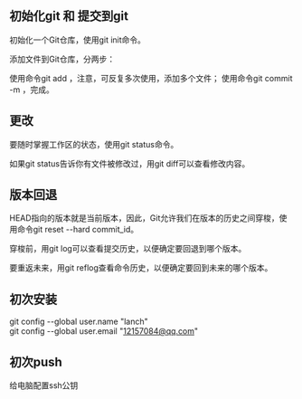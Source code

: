 <!--
 * @Author: your name
 * @Date: 2020-08-10 10:23:12
 * @LastEditTime: 2020-08-10 11:27:38
 * @LastEditors: Please set LastEditors
 * @Description: In User Settings Edit
 * @FilePath: \learngit\readme.md
-->
## 初始化git 和 提交到git

初始化一个Git仓库，使用git init命令。

添加文件到Git仓库，分两步：

使用命令git add <file>，注意，可反复多次使用，添加多个文件；
使用命令git commit -m <message>，完成。


## 更改

要随时掌握工作区的状态，使用git status命令。

如果git status告诉你有文件被修改过，用git diff可以查看修改内容。

## 版本回退

HEAD指向的版本就是当前版本，因此，Git允许我们在版本的历史之间穿梭，使用命令git reset --hard commit_id。

穿梭前，用git log可以查看提交历史，以便确定要回退到哪个版本。

要重返未来，用git reflog查看命令历史，以便确定要回到未来的哪个版本。


## 初次安装

git config --global user.name "lanch"       
git config --global user.email "12157084@qq.com"

## 初次push

给电脑配置ssh公钥


